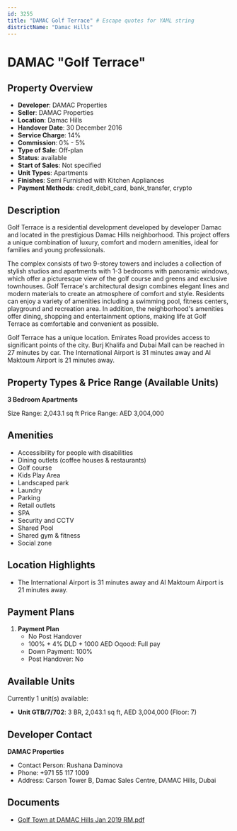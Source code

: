 ```yaml
---
id: 3255
title: "DAMAC Golf Terrace" # Escape quotes for YAML string
districtName: "Damac Hills"
---
```


# DAMAC "Golf Terrace"

## Property Overview
- **Developer**: DAMAC Properties
- **Seller**: DAMAC Properties
- **Location**: Damac Hills
- **Handover Date**: 30 December 2016
- **Service Charge**: 14%
- **Commission**: 0% - 5%
- **Type of Sale**: Off-plan
- **Status**: available
- **Start of Sales**: Not specified
- **Unit Types**: Apartments
- **Finishes**: Semi Furnished with Kitchen Appliances
- **Payment Methods**: credit_debit_card, bank_transfer, crypto

## Description
Golf Terrace is a residential development developed by developer Damac and located in the prestigious Damac Hills neighborhood. This project offers a unique combination of luxury, comfort and modern amenities, ideal for families and young professionals. 

 The complex consists of two 9-storey towers and includes a collection of stylish studios and apartments with 1-3 bedrooms with panoramic windows, which offer a picturesque view of the golf course and greens and exclusive townhouses. Golf Terrace's architectural design combines elegant lines and modern materials to create an atmosphere of comfort and style. Residents can enjoy a variety of amenities including a swimming pool, fitness centers, playground and recreation area. In addition, the neighborhood's amenities offer dining, shopping and entertainment options, making life at Golf Terrace as comfortable and convenient as possible.

 Golf Terrace has a unique location. Emirates Road provides access to significant points of the city. Burj Khalifa and Dubai Mall can be reached in 27 minutes by car. The International Airport is 31 minutes away and Al Maktoum Airport is 21 minutes away.

## Property Types & Price Range (Available Units)
**3 Bedroom Apartments**

Size Range: 2,043.1 sq ft
Price Range: AED 3,004,000

## Amenities
- Accessibility for people with disabilities
- Dining outlets  (coffee houses & restaurants)
- Golf course
- Kids Play Area
- Landscaped park
- Laundry
- Parking
- Retail outlets
- SPA
- Security and CCTV
- Shared Pool
- Shared gym & fitness
- Social zone

## Location Highlights
- The International Airport is 31 minutes away and Al Maktoum Airport is 21 minutes away.

## Payment Plans
1. **Payment Plan**
   - No Post Handover
   - 100% + 4% DLD + 1000 AED Oqood: Full pay
   - Down Payment: 100%
   - Post Handover: No

## Available Units
Currently 1 unit(s) available:
- **Unit GTB/7/702**: 3 BR, 2,043.1 sq ft, AED 3,004,000 (Floor: 7)

## Developer Contact
**DAMAC Properties**
- Contact Person: Rushana Daminova
- Phone: +971 55 117 1009
- Address: Carson Tower B, Damac Sales Centre, DAMAC Hills, Dubai

## Documents
- [Golf Town at DAMAC Hills Jan 2019 RM.pdf](https://cdn.geniemap.net/2024/10/02/ZTv7qiZeIAkutanmSKhBJLrMIHzPEqkVUH06s9Ln.pdf)
